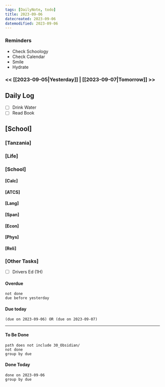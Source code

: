 ```yaml
---
tags: [DailyNote, todo]
title: 2023-09-06
datecreated: 2023-09-06
datemodified: 2023-09-06
---
```


### Reminders
- Check Schoology
- Check Calendar
- Smile
- Hydrate

### << [[2023-09-05|Yesterday]] | [[2023-09-07|Tomorrow]] >>

## Daily Log

- [ ] Drink Water
- [ ] Read Book

## [School]

### [Tanzania]

### [Life]

### [School]

#### [Calc]

#### [ATCS]

#### [Lang]

#### [Span]

#### [Econ]

#### [Phys]

#### [Reli]


### [Other Tasks]

- [ ] Drivers Ed (1H)

#### Overdue
```tasks
not done
due before yesterday
```
#### Due today

```tasks
(due on 2023-09-06) OR (due on 2023-09-07) 

```
---
#### To Be Done

```tasks
path does not include 30_Obsidian/
not done
group by due
```

#### Done Today

```tasks
done on 2023-09-06
group by due
```